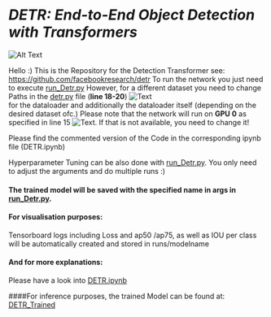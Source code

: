 # *****DETR: End-to-End Object Detection with Transformers*****

![Alt Text](https://cdn.analyticsvidhya.com/wp-content/uploads/2020/05/Screenshot-from-2020-05-27-20-04-48.png)


Hello :)
This is the Repository for the Detection Transformer
see: https://github.com/facebookresearch/detr 
To run the network you just need to execute [run_Detr.py](https://github.com/justei97/DETR_document_layout/blob/main/run_Detr.py)
However, for a different dataset you need to change Paths in the [detr.py](https://gropius.medien.uni-weimar.de/applied-deep-learning-for-computer-vision/detection-transformer/-/blob/main/detr.py) file (**line 18-20**) ![Text](https://gropius.medien.uni-weimar.de/applied-deep-learning-for-computer-vision/detection-transformer/-/raw/main/change_path.JPG)  
for the dataloader and additionally the dataloader itself (depending on the desired dataset ofc.) Please note that the network will run on **GPU 0** as specified in line 15 ![Text](https://gropius.medien.uni-weimar.de/applied-deep-learning-for-computer-vision/detection-transformer/-/raw/main/GPU0.JPG). If that is not available, you need to change it!

Please find the commented version of the Code in the corresponding ipynb file (DETR.ipynb)

Hyperparameter Tuning can be also done with [run_Detr.py](https://gropius.medien.uni-weimar.de/applied-deep-learning-for-computer-vision/detection-transformer/-/blob/main/run_Detr.py). You only need to adjust the arguments and do multiple runs :) 




#### The trained model will be saved with the specified name in args in [run_Detr.py](https://gropius.medien.uni-weimar.de/applied-deep-learning-for-computer-vision/detection-transformer/-/blob/main/run_Detr.py).



#### For visualisation purposes:
Tensorboard logs including Loss and ap50 /ap75, as well as IOU per class will be automatically created and stored in runs/modelname



#### And for more explanations:
Please have a look into [DETR.ipynb](https://gropius.medien.uni-weimar.de/applied-deep-learning-for-computer-vision/detection-transformer/-/blob/main/DETR.ipynb)

####For inference purposes, the trained Model can be found at:
[DETR_Trained](https://www.dropbox.com/s/w07fatyge00q099/DETR_trained.pth?dl=0)



```python

```
